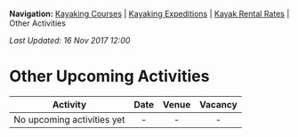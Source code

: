 **Navigation:** [Kayaking Courses](index) &#124; [Kayaking Expeditions](expedition) &#124; [Kayak Rental Rates](rental) &#124; Other Activities

_Last Updated: 16 Nov 2017 12:00_
# Other Upcoming Activities

Activity | Date | Venue | Vacancy
:---:|:---:|:---:|:---:
No upcoming activities yet|-|-|- 

